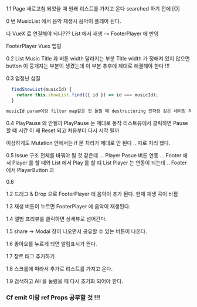 1.1 Page 새로고침 되었을 때 원래 리스트를 가지고 온다 searched 하기 전에 [O]

0 번
MusicList 에서 음악 재생시 음악이 플레이 된다.

다 VueX 로 연결해야 되나???
List 에서 재생 -> FooterPlayer 에 반영

FooterPlayer Vuex 맵핑

0.2 List Music Title 과 버튼 width 달라지는 부분
Title width 가 정해져 있지 않으면 button 이 뭉개지는 부분이 생겼는데 이 부분 추후에 제대로 해결해야 한다 !!!

0.3
엄청난 삽질

```js
  findShowList(musicId) {
    return this.showList.find(({ id }) => id === musicId);
  }

musicId param이랑 filter map같은 것 돌릴 때 destructuring 인자랑 같은 네이밍 하지 말자 ㅜ 겹쳐가지고 무조건 true !!!
```

0.4 PlayPause 왜 안될까
PlayPause 는 제대로 동작
리스트뷰에서 클릭하면 Pause 할 떄 시간 이 왜 Reset 되고 처음부터 다시 시작 될까

이상하게도 Mutation 안에서는 if 문 처리가 제대로 안 된다 ..
따로 처리 했다.

0.5 Issue 구조 전체를 바꿔야 될 것 같은데 ...
Player Pasue 버튼 연동 ...
Footer 에서 Player 를 할 때와 List 에서 Play 를 할 떄
List Player 는 연동이 되는데 ..
Footer 에서 PlayerButton 과

0.6

1.2 드래그 & Drop 으로 FooterPlayer 에 음악이 추가 된다. 현재 재생 곡이 바뀜

1.3 재생 버튼이 누르면 FooterPlayer 에 음악이 재생된다.

1.4 앨범 프리뷰를 클릭하면 상세뷰로 넘어간다.

1.5 share -> Modal 창이 나오면서 공유할 수 있는 버튼이 나온다.

1.6 좋아요를 누르게 되면 알림표시가 뜬다.

1.7 장르 태그 추가하기

1.8 스크롤에 따라서 추가로 리스트를 가지고 온다.

1.9 검색하고 All 을 눌렀을 때 다시 초기화 되어야 한다.

### Cf emit 이랑 ref Props 공부할 것 !!!
